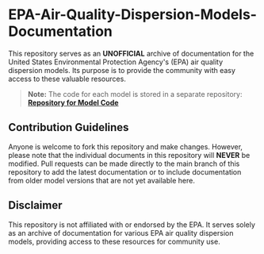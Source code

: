 # EPA-Air-Quality-Dispersion-Models-Documentation

This repository serves as an **UNOFFICIAL** archive of documentation for the United States Environmental Protection Agency's (EPA) air quality dispersion models. Its purpose is to provide the community with easy access to these valuable resources.

> **Note:** The code for each model is stored in a separate repository:  
> [**Repository for Model Code**](https://github.com/JoshLovesFun/EPA-Air-Quality-Dispersion-Models)

## Contribution Guidelines

Anyone is welcome to fork this repository and make changes. However, please note that the individual documents in this repository will **NEVER** be modified. Pull requests can be made directly to the main branch of this repository to add the latest documentation or to include documentation from older model versions that are not yet available here.

## Disclaimer

This repository is not affiliated with or endorsed by the EPA. It serves solely as an archive of documentation for various EPA air quality dispersion models, providing access to these resources for community use.
